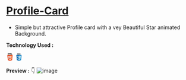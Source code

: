 
# [Profile-Card](https://shubh4grd.github.io/profile-card/)

 - Simple but attractive Profile card with a vey Beautiful Star animated    Background.

**Technology Used :**

   <code><img height="20" src="https://raw.githubusercontent.com/github/explore/80688e429a7d4ef2fca1e82350fe8e3517d3494d/topics/html/html.png"></code>  <code><img height="20" src="https://raw.githubusercontent.com/github/explore/80688e429a7d4ef2fca1e82350fe8e3517d3494d/topics/css/css.png"></code> 
   
**Preview :** 👇
![image](https://user-images.githubusercontent.com/71748600/148670049-3fc20206-233b-4fbc-800c-5a3e12e6e22a.png)
